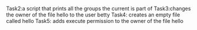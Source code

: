 Task2:a script that prints all the groups the current is part of
Task3:changes the owner of the file hello to the user betty
Task4: creates an empty file called hello
Task5: adds execute permission to the owner of the file hello
